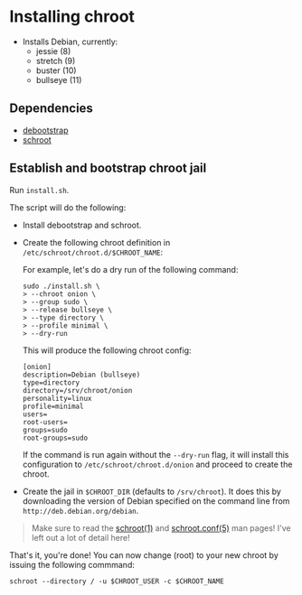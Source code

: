 # Installing chroot

- Installs Debian, currently:
    + jessie    (8)
    + stretch   (9)
    + buster   (10)
    + bullseye (11)

## Dependencies

- [debootstrap]
- [schroot]

## Establish and bootstrap chroot jail

Run `install.sh`.

The script will do the following:

- Install debootstrap and schroot.
- Create the following chroot definition in `/etc/schroot/chroot.d/$CHROOT_NAME`:

    For example, let's do a dry run of the following command:

    ```
    sudo ./install.sh \
    > --chroot onion \
    > --group sudo \
    > --release bullseye \
    > --type directory \
    > --profile minimal \
    > --dry-run
    ```

    This will produce the following chroot config:

    ```
    [onion]
    description=Debian (bullseye)
    type=directory
    directory=/srv/chroot/onion
    personality=linux
    profile=minimal
    users=
    root-users=
    groups=sudo
    root-groups=sudo
    ```

    If the command is run again without the `--dry-run` flag, it will install this configuration to `/etc/schroot/chroot.d/onion` and proceed to create the chroot.

- Create the jail in `$CHROOT_DIR` (defaults to `/srv/chroot`). It does this by downloading the version of Debian specified on the command line from `http://deb.debian.org/debian`.

> Make sure to read the [schroot(1)] and [schroot.conf(5)] man pages!  I've left out a lot of detail here!

That's it, you're done!  You can now change (root) to your new chroot by issuing the following commmand:

    schroot --directory / -u $CHROOT_USER -c $CHROOT_NAME

[debootstrap]: https://packages.debian.org/stretch/debootstrap
[schroot]: https://packages.debian.org/stretch/schroot
[schroot(1)]: https://manpages.debian.org/stretch/schroot/schroot.1.en.html
[schroot.conf(5)]: https://manpages.debian.org/stretch/schroot/schroot.conf.5.en.html
[build-essential]: https://packages.debian.org/stretch/build-essential
[dotfiles]: https://github.com/btoll/dotfiles/tree/master/minimal

